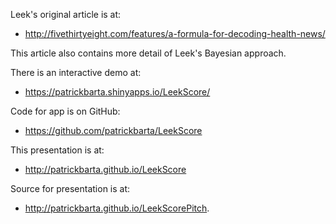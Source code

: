 Leek's original article is at:

* http://fivethirtyeight.com/features/a-formula-for-decoding-health-news/

This article also contains more detail of Leek's Bayesian approach.

There is an interactive demo at:

* https://patrickbarta.shinyapps.io/LeekScore/

Code for app is on GitHub:

* https://github.com/patrickbarta/LeekScore

This presentation is at:

* http://patrickbarta.github.io/LeekScore

Source for presentation is at:

* http://patrickbarta.github.io/LeekScorePitch.


